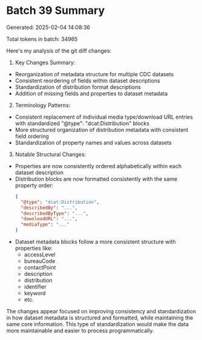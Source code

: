 # Batch 39 Summary

Generated: 2025-02-04 14:08:36

Total tokens in batch: 34965

Here's my analysis of the git diff changes:

1. Key Changes Summary:
- Reorganization of metadata structure for multiple CDC datasets
- Consistent reordering of fields within dataset descriptions
- Standardization of distribution format descriptions
- Addition of missing fields and properties to dataset metadata

2. Terminology Patterns:
- Consistent replacement of individual media type/download URL entries with standardized "@type": "dcat:Distribution" blocks
- More structured organization of distribution metadata with consistent field ordering
- Standardization of property names and values across datasets

3. Notable Structural Changes:
- Properties are now consistently ordered alphabetically within each dataset description
- Distribution blocks are now formatted consistently with the same property order:
  ```json
  {
    "@type": "dcat:Distribution",
    "describedBy": "...",
    "describedByType": "...",
    "downloadURL": "...",
    "mediaType": "..."
  }
  ```
- Dataset metadata blocks follow a more consistent structure with properties like:
  - accessLevel
  - bureauCode
  - contactPoint
  - description
  - distribution
  - identifier
  - keyword
  - etc.

The changes appear focused on improving consistency and standardization in how dataset metadata is structured and formatted, while maintaining the same core information. This type of standardization would make the data more maintainable and easier to process programmatically.